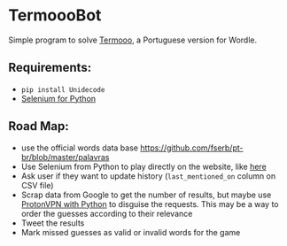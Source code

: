# TermoooBot

Simple program to solve [Termooo](https://newsbeezer.com/portugaleng/wordle-becomes-viral-and-there-is-already-a-portuguese-version-term-ooo/), a Portuguese version for Wordle.

Requirements: 
----------
+ `pip install Unidecode`
+ [Selenium for Python](https://selenium-python.readthedocs.io/)

Road Map:
-------
+ use the official words data base https://github.com/fserb/pt-br/blob/master/palavras
+ Use Selenium from Python to play directly on the website, like [here](https://stackoverflow.com/questions/30615157/sending-javascript-command-from-python-shell) 
+ Ask user if they want to update history (`last_mentioned_on` column on CSV file)
+ Scrap data from Google to get the number of results, but maybe use [ProtonVPN with Python](https://pypi.org/project/protonvpn-cli/) to disguise the requests. This may be a way to order the guesses according to their relevance
+ Tweet the results
+ Mark missed guesses as valid or invalid words for the game
